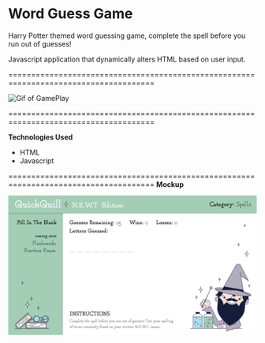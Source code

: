 # Word Guess Game
Harry Potter themed word guessing game, complete the spell before you run out of guesses!

Javascript application that dynamically alters HTML based on user input.

======================================================================================



![Gif of GamePlay](word-guess-giphy.gif)

======================================================================================

**Technologies Used**
- HTML
- Javascript

======================================================================================
**Mockup**

![UI Mockup](assets/guess-game-mockup.png)
